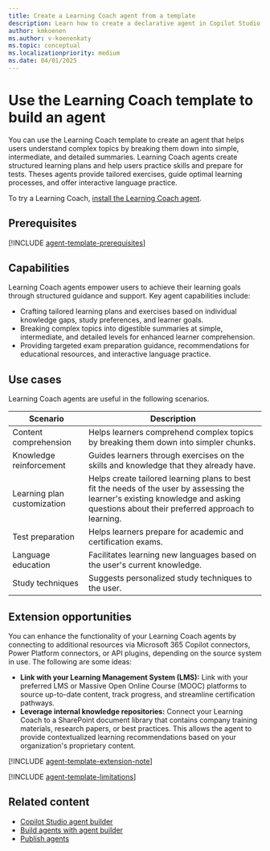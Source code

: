 ```yaml
---
title: Create a Learning Coach agent from a template
description: Learn how to create a declarative agent in Copilot Studio agent builder from the Learning Coach template.
author: kmkoenen
ms.author: v-koenenkaty
ms.topic: conceptual
ms.localizationpriority: medium
ms.date: 04/01/2025
---
```


# Use the Learning Coach template to build an agent

You can use the Learning Coach template to create an agent that helps users understand complex topics by breaking them down into simple, intermediate, and detailed summaries. Learning Coach agents create structured learning plans and help users practice skills and prepare for tests. Theses agents provide tailored exercises, guide optimal learning processes, and offer interactive language practice.

To try a Learning Coach, [install the Learning Coach agent](https://teams.microsoft.com/l/app/78079743-a11b-45d0-99cb-a69d37717373?source=share-app-dialog).

## Prerequisites

[!INCLUDE [agent-template-prerequisites](includes/agent-template-prerequisites.md)]

## Capabilities

Learning Coach agents empower users to achieve their learning goals through structured guidance and support. Key agent capabilities include:

- Crafting tailored learning plans and exercises based on individual knowledge gaps, study preferences, and learner goals.
- Breaking complex topics into digestible summaries at simple, intermediate, and detailed levels for enhanced learner comprehension.
- Providing targeted exam preparation guidance, recommendations for educational resources, and interactive language practice.

## Use cases

Learning Coach agents are useful in the following scenarios.

| **Scenario** | **Description** |
| ----------   | ----------  |
| Content comprehension | Helps learners comprehend complex topics by breaking them down into simpler chunks. |
| Knowledge reinforcement | Guides learners through exercises on the skills and knowledge that they already have. |
| Learning plan customization | Helps create tailored learning plans to best fit the needs of the user by assessing the learner's existing knowledge and asking questions about their preferred approach to learning.  |
| Test preparation | Helps learners prepare for academic and certification exams. |
| Language education | Facilitates learning new languages based on the user's current knowledge. |
| Study techniques | Suggests personalized study techniques to the user. |

## Extension opportunities

You can enhance the functionality of your Learning Coach agents by connecting to additional resources via Microsoft 365 Copilot connectors, Power Platform connectors, or API plugins, depending on the source system in use. The following are some ideas:

- **Link with your Learning Management System (LMS):** Link with your preferred LMS or Massive Open Online Course (MOOC) platforms to source up-to-date content, track progress, and streamline certification pathways.
- **Leverage internal knowledge repositories:** Connect your Learning Coach to a SharePoint document library that contains company training materials, research papers, or best practices. This allows the agent to provide contextualized learning recommendations based on your organization's proprietary content.

<!-- Note about IT involvement -->
[!INCLUDE [agent-template-extension-note](includes/agent-template-extension-note.md)]

<!-- Limitations -->

[!INCLUDE [agent-template-limitations](includes/agent-template-limitations.md)]

## Related content

- [Copilot Studio agent builder](copilot-studio-agent-builder.md)
- [Build agents with agent builder](copilot-studio-agent-builder-build.md)
- [Publish agents](copilot-studio-agent-builder-publish.md)